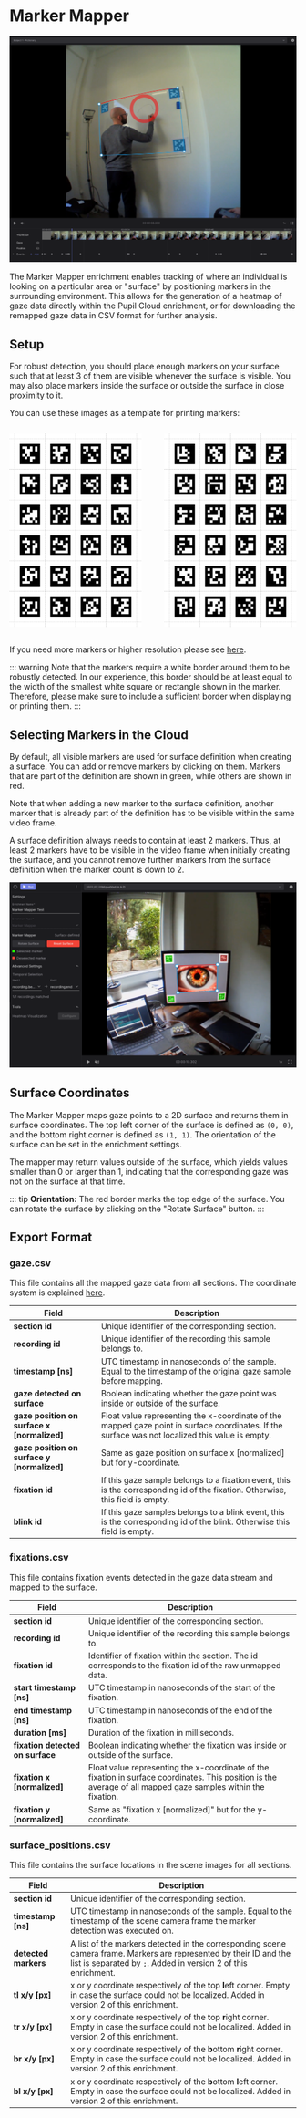 # Marker Mapper

![Marker Mapper header image](./marker_mapper_header.png)

The Marker Mapper enrichment enables tracking of where an individual is looking on a particular area or "surface" by positioning markers in the surrounding environment. This allows for the generation of a heatmap of gaze data directly within the Pupil Cloud enrichment, or for downloading the remapped gaze data in CSV format for further analysis.

## Setup

For robust detection, you should place enough markers on your surface such that at least 3 of them are visible whenever the surface is visible. You may also place markers inside the surface or outside the surface in close proximity to it.

You can use these images as a template for printing markers:

<div class="pb-4" style="display:grid;grid-template-columns:1fr 1fr;gap:40px;">
  <a download="apriltags_tag36h11_0-23.jpg" href="/neon/pupil-cloud/enrichments/marker-mapper/apriltags_tag36h11_0-23.jpg" title="AprilTags 0-23">

![Apriltags 0 - 23](./apriltags_tag36h11_0-23.jpg)

  </a>
  <a download="apriltags_tag36h11_24-47.jpg" href="/neon/pupil-cloud/enrichments/marker-mapper/apriltags_tag36h11_24-47.jpg" title="AprilTags 0-23">
    
  ![Apriltags 24 - 47](./apriltags_tag36h11_24-47.jpg)

  </a>
</div>

If you need more markers or higher resolution please see [here](https://github.com/pupil-labs/pupil-helpers/blob/master/markers_stickersheet/tag36h11_full.pdf?raw=True "PDF file with high-resolution markers.").

::: warning
Note that the markers require a white border around them to be robustly detected. In our experience, this border should be at least equal to the width of the smallest white square or rectangle shown in the marker. Therefore, please make sure to include a sufficient border when displaying or printing them.
:::

## Selecting Markers in the Cloud

By default, all visible markers are used for surface definition when creating a surface. You can add or remove markers by clicking on them. Markers that are part of the definition are shown in green, while others are shown in red.

Note that when adding a new marker to the surface definition, another marker that is already part of the definition has to be visible within the same video frame.

A surface definition always needs to contain at least 2 markers. Thus, at least 2 markers have to be visible in the video frame when initially creating the surface, and you cannot remove further markers from the surface definition when the marker count is down to 2.

![Marker Mapper marker selection](./marker_mapper_additional.png)

## Surface Coordinates

The Marker Mapper maps gaze points to a 2D surface and returns them in surface coordinates. The top left corner of the surface is defined as `(0, 0)`, and the bottom right corner is defined as `(1, 1)`. The orientation of the surface can be set in the enrichment settings.

The mapper may return values outside of the surface, which yields values smaller than 0 or larger than 1, indicating that the corresponding gaze was not on the surface at that time.

::: tip
**Orientation:** The red border marks the top edge of the surface. You can rotate the surface by clicking on the "Rotate Surface" button.
:::

## Export Format

### gaze.csv

This file contains all the mapped gaze data from all sections. The coordinate system is explained [here](/pupil-cloud/enrichments/marker-mapper/#surface-coordinates).

| Field                                       | Description                                                                                                                                      |
| ------------------------------------------- | ------------------------------------------------------------------------------------------------------------------------------------------------ |
| **section id**                              | Unique identifier of the corresponding section.                                                                                                  |
| **recording id**                            | Unique identifier of the recording this sample belongs to.                                                                                       |
| **timestamp [ns]**                          | UTC timestamp in nanoseconds of the sample. Equal to the timestamp of the original gaze sample before mapping.                                   |
| **gaze detected on surface**                | Boolean indicating whether the gaze point was inside or outside of the surface.                                                           |
| **gaze position on surface x [normalized]** | Float value representing the x-coordinate of the mapped gaze point in surface coordinates. If the surface was not localized this value is empty. |
| **gaze position on surface y [normalized]** | Same as gaze position on surface x [normalized] but for y-coordinate.                                                                            |
| **fixation id**                             | If this gaze sample belongs to a fixation event, this is the corresponding id of the fixation. Otherwise, this field is empty.                   |
| **blink id**                                | If this gaze samples belongs to a blink event, this is the corresponding id of the blink. Otherwise this field is empty.                         |

### fixations.csv

This file contains fixation events detected in the gaze data stream and mapped to the surface.

| Field                            | Description                                                                                                                                                    |
| -------------------------------- | -------------------------------------------------------------------------------------------------------------------------------------------------------------- |
| **section id**                   | Unique identifier of the corresponding section.                                                                                                                |
| **recording id**                 | Unique identifier of the recording this sample belongs to.                                                                                                     |
| **fixation id**                  | Identifier of fixation within the section. The id corresponds to the fixation id of the raw unmapped data.                                                     |
| **start timestamp [ns]**         | UTC timestamp in nanoseconds of the start of the fixation.                                                                                                     |
| **end timestamp [ns]**           | UTC timestamp in nanoseconds of the end of the fixation.                                                                                                       |
| **duration [ms]**                | Duration of the fixation in milliseconds.                                                                                                                      |
| **fixation detected on surface** | Boolean indicating whether the fixation was inside or outside of the surface.                                                                           |
| **fixation x [normalized]**      | Float value representing the x-coordinate of the fixation in surface coordinates. This position is the average of all mapped gaze samples within the fixation. |
| **fixation y [normalized]**      | Same as "fixation x [normalized]" but for the y-coordinate.                                                                                                    |

### surface_positions.csv

This file contains the surface locations in the scene images for all sections.

| Field                | Description                                                                                                                                                                          |
| -------------------- | ------------------------------------------------------------------------------------------------------------------------------------------------------------------------------------ |
| **section id**       | Unique identifier of the corresponding section.                                                                                                                                      |
| **timestamp [ns]**   | UTC timestamp in nanoseconds of the sample. Equal to the timestamp of the scene camera frame the marker detection was executed on.                                                   |
| **detected markers** | A list of the markers detected in the corresponding scene camera frame. Markers are represented by their ID and the list is separated by `;`. Added in version 2 of this enrichment. |
| **tl x/y [px]**      | x or y coordinate respectively of the **t**op **l**eft corner. Empty in case the surface could not be localized. Added in version 2 of this enrichment.                              |
| **tr x/y [px]**      | x or y coordinate respectively of the **t**op **r**ight corner. Empty in case the surface could not be localized. Added in version 2 of this enrichment.                             |
| **br x/y [px]**      | x or y coordinate respectively of the **b**ottom **r**ight corner. Empty in case the surface could not be localized. Added in version 2 of this enrichment.                          |
| **bl x/y [px]**      | x or y coordinate respectively of the **b**ottom **l**eft corner. Empty in case the surface could not be localized. Added in version 2 of this enrichment.                           |
